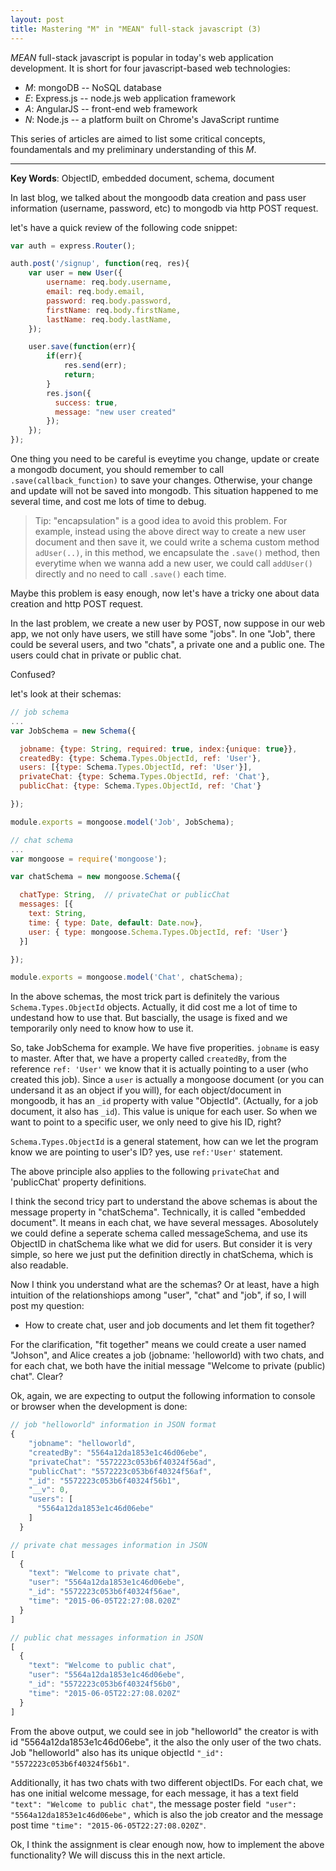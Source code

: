 ```yaml
---
layout: post
title: Mastering "M" in "MEAN" full-stack javascript (3)
---
```


*MEAN* full-stack javascript is popular in today's web application development. It is
short for four javascript-based web technologies:

- *M*: mongoDB -- NoSQL database
- *E*: Express.js -- node.js web application framework
- *A*: AngularJS -- front-end web framework
- *N*: Node.js -- a platform built on Chrome's JavaScript runtime

This series of articles are aimed to list some critical concepts, foundamentals and my
preliminary understanding of this *M*.

---

**Key Words**: ObjectID, embedded document, schema, document

In last blog, we talked about the mongoodb data creation and pass user information (username, password, etc)
to mongodb via http POST request.

let's have a quick review of the following code snippet:


```javascript
var auth = express.Router();

auth.post('/signup', function(req, res){
    var user = new User({
        username: req.body.username,
        email: req.body.email,
        password: req.body.password,
        firstName: req.body.firstName,
        lastName: req.body.lastName,
    });

    user.save(function(err){
        if(err){
            res.send(err);
            return;
        }
        res.json({
          success: true,
          message: "new user created"
        });
    });
});
```

One thing you need to be careful is eveytime you change, update or create a mongodb document, you should remember
to call `.save(callback_function)` to save your changes. Otherwise, your change and update will not be saved into
mongodb. This situation happened to me several time, and cost me lots of time to debug.

> Tip: "encapsulation" is a good idea to avoid this problem. For example, instead using the above direct way to create
a new user document and then save it, we could write a schema custom method `adUser(..)`, in this method, we encapsulate
the `.save()` method, then everytime when we wanna add a new user, we could call `addUser()` directly and no need to call
`.save()` each time.

Maybe this problem is easy enough, now let's have a tricky one about data creation and http POST request.

In the last problem, we create a new user by POST, now suppose in our web app, we not only have users, we still have some "jobs".
In one "Job", there could be several users, and two "chats", a private one and a public one. The users could chat in private or
public chat.

Confused?

let's look at their schemas:

```javascript
// job schema
...
var JobSchema = new Schema({

  jobname: {type: String, required: true, index:{unique: true}},
  createdBy: {type: Schema.Types.ObjectId, ref: 'User'},
  users: [{type: Schema.Types.ObjectId, ref: 'User'}],
  privateChat: {type: Schema.Types.ObjectId, ref: 'Chat'},
  publicChat: {type: Schema.Types.ObjectId, ref: 'Chat'}

});

module.exports = mongoose.model('Job', JobSchema);
```

```javascript
// chat schema
...
var mongoose = require('mongoose');

var chatSchema = new mongoose.Schema({

  chatType: String,  // privateChat or publicChat
  messages: [{
    text: String,
    time: { type: Date, default: Date.now},
    user: { type: mongoose.Schema.Types.ObjectId, ref: 'User'}
  }]

});

module.exports = mongoose.model('Chat', chatSchema);
```
In the above schemas, the most trick part is definitely the various `Schema.Types.ObjectId` objects.
Actually, it did cost me a lot of time to undestand how to use that. But bascially, the usage is fixed
and we temporarily only need to know how to use it.

So, take JobSchema for example. We have five properities. `jobname` is easy to master. After that, we have
a property called `createdBy`, from the reference `ref: 'User'` we know that it is actually pointing to a user
(who created this job). Since a `user` is actually a mongoose document (or you can undersand it as an object if you will),
for each object/document in mongoodb, it has an `_id` property with value "ObjectId". (Actually, for a job document, it also has `_id`).
This value is unique for each user. So when we want to point to a specific user, we only need to give his ID, right?

`Schema.Types.ObjectId` is a general statement, how can we let the program know we are pointing to user's ID? yes, use
`ref:'User'` statement.

The above principle also applies to the following `privateChat` and 'publicChat' property definitions.

I think the second tricy part to understand the above schemas is about the message property in "chatSchema".
Technically, it is called "embedded document". It means in each chat, we have several messages. Abosolutely we could
define a seperate schema called messageSchema, and use its ObjectID in chatSchema like what we did for users.
But consider it is very simple, so here we just put the definition directly in chatSchema, which is also readable.

Now I think you understand what are the schemas? Or at least, have a high intuition of the relationshiops among "user", "chat" and "job",
if so, I will post my question:

- How to create chat, user and job documents and let them fit together?

For the clarification, "fit together" means we could create a user named "Johson", and Alice creates a job (jobname: 'helloworld) with two chats, and for each chat, we both have the initial message "Welcome to private (public) chat". Clear?

Ok, again, we are expecting to output the following information to console or browser when the development is done:

```javascript
// job "helloworld" information in JSON format
{
    "jobname": "helloworld",
    "createdBy": "5564a12da1853e1c46d06ebe",
    "privateChat": "5572223c053b6f40324f56ad",
    "publicChat": "5572223c053b6f40324f56af",
    "_id": "5572223c053b6f40324f56b1",
    "__v": 0,
    "users": [
      "5564a12da1853e1c46d06ebe"
    ]
  }
```

```javascript
// private chat messages information in JSON
[
  {
    "text": "Welcome to private chat",
    "user": "5564a12da1853e1c46d06ebe",
    "_id": "5572223c053b6f40324f56ae",
    "time": "2015-06-05T22:27:08.020Z"
  }
]
```

```javascript
// public chat messages information in JSON
[
  {
    "text": "Welcome to public chat",
    "user": "5564a12da1853e1c46d06ebe",
    "_id": "5572223c053b6f40324f56b0",
    "time": "2015-06-05T22:27:08.020Z"
  }
]
```

From the above output, we could see in job "helloworld" the creator is with id "5564a12da1853e1c46d06ebe",
it the also the only user of the two chats. Job "helloworld" also has its unique objectId `"_id": "5572223c053b6f40324f56b1"`.

Additionally, it has two chats with two different objectIDs. For each chat, we has one initial welcome message, for each
message, it has a text field `"text": "Welcome to public chat"`, the message poster field`
"user": "5564a12da1853e1c46d06ebe",` which is also the job creator and the message post time `"time": "2015-06-05T22:27:08.020Z"`.

Ok, I think the assignment is clear enough now, how to implement the above functionality? We will discuss this in the next article.
